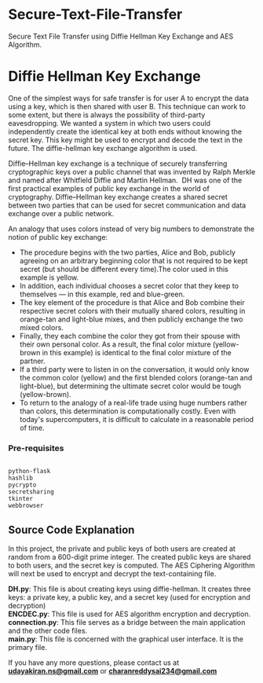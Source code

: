 # Secure-Text-File-Transfer
Secure Text File Transfer using Diffie Hellman Key Exchange and AES Algorithm.

# Diffie Hellman Key Exchange

One of the simplest ways for safe transfer is for user A to encrypt the data using a key, which is then shared with user B. This technique can work to some extent, but there is always the possibility of third-party eavesdropping. We wanted a system in which two users could independently create the identical key at both ends without knowing the secret key. This key might be used to encrypt and decode the text in the future. The diffie-hellman key exchange algorithm is used.

Diffie–Hellman key exchange is a technique of securely transferring cryptographic keys over a public channel that was invented by Ralph Merkle and named after Whitfield Diffie and Martin Hellman.  DH was one of the first practical examples of public key exchange in the world of cryptography. Diffie–Hellman key exchange creates a shared secret between two parties that can be used for secret communication and data exchange over a public network. 


An analogy that uses colors instead of very big numbers to demonstrate the notion of public key exchange:

* The procedure begins with the two parties, Alice and Bob, publicly agreeing on an arbitrary beginning color that is not required to be kept secret (but should be different every time).The color used in this example is yellow.<br>
* In addition, each individual chooses a secret color that they keep to themselves — in this example, red and blue-green.<br>
* The key element of the procedure is that Alice and Bob combine their respective secret colors with their mutually shared colors, resulting in orange-tan and light-blue mixes, and then publicly exchange the two mixed colors.<br>
* Finally, they each combine the color they got from their spouse with their own personal color. As a result, the final color mixture (yellow-brown in this example) is identical to the final color mixture of the partner.<br>
* If a third party were to listen in on the conversation, it would only know the common color (yellow) and the first blended colors (orange-tan and light-blue), but determining the ultimate secret color would be tough (yellow-brown).<br>
* To return to the analogy of a real-life trade using huge numbers rather than colors, this determination is computationally costly. Even with today's supercomputers, it is difficult to calculate in a reasonable period of time.


### Pre-requisites 
```

python-flask
hashlib
pycrypto
secretsharing
tkinter
webbrowser

```

## Source Code Explanation

In this project, the private and public keys of both users are created at random from a 600-digit prime integer. The created public keys are shared to both users, and the secret key is computed. The AES Ciphering Algorithm will next be used to encrypt and decrypt the text-containing file.


**DH.py**: This file is about creating keys using diffie-hellman. It creates three keys: a private key, a public key, and a secret key (used for encryption and decryption)<br>
**ENCDEC.py**: This file is used for AES algorithm encryption and decryption.<br>
**connection.py**: This file serves as a bridge between the main application and the other code files.<br>
**main.py**: This file is concerned with the graphical user interface. It is the primary file.<br>


If you have any more questions, please contact us at **udayakiran.ns@gmail.com** or **charanreddysai234@gmail.com**
